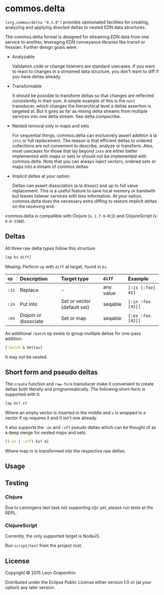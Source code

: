# commos.delta

`[org.commos/delta "0.3.0"]` provides opinionated facilities for creating, analyzing and applying directed deltas to nested EDN data structures.

The commos.delta format is designed for streaming EDN data from one service to another, leveraging EDN conveyance libraries like transit or fressian.  Further design goals were:

- Analyzable

  Validation code or change listeners are standard usecases.  If you want to react to changes in a streamed data structure, you don't want to diff if you have deltas already.

- Transformable

  It should be possible to transform deltas so that changes are reflected consistently in their sum.  A simple example of this is the `nest` transducer, which changes the hierarchical level a deltas assertion is targeted at.  But it goes as far as mixing delta streams from multiple services into one delta stream.  See delta.compscribe.

- Nested removal only in maps and sets

  For sequential things, commos.delta can exclusively assert addition à la `into` or full replacement.  The reason is that efficient deltas to ordered collections are not convenient to describe, analyze or transform.  Also, most usecases for those that lay beyond `into` are either better implemented with maps or sets or should not be implemented with commos.delta.  Note that you can always inject vectors, ordered sets or maps into a stream of commos deltas.

- Implicit deltas at your option

  Deltas can assert dissociation (a la dissoc) and up to full value replacement.  This is a useful feature to save local memory or bandwith but leaves listener services with less information.  At your option, commos.delta does the necessary extra diffing to restore implicit deltas on the receiving end.
  

commos.delta is compatible with Clojure (v. `1.7.0-RC2`) and ClojureScript (v. `0.0-3308`).

## Deltas

All three raw delta types follow this structure

```clojure
[op ks diff]
```

Meaing: Perform `op` with `diff` at target, found in `ks`.

| `op`  | Description           | Target type                 | `diff`    | Example           |
|:------|:----------------------|:----------------------------|:----------|:------------------|
| `:is` | Replace               | -                           | any value | `[:is [:foo] 42]` |
| `:in` | Put into              | Set or vector (default set) | seqable   | `[:in :foo [42]]` |
| `:ex` | Disjoin or dissociate | Set or map                  | seqable   | `[:ex :foo [42]]` |

An additional `:batch` op exists to group multiple deltas for one-pass addition.

```clojure
[:batch & deltas]
```

It may not be nested.

## Short form and pseudo deltas

The `create` function and `raw-form` transducer make it convenient to create deltas both literally and programmatically. The following short-form is supported with it:

```clojure
[op ks? v]
```

Where an empty vector is inserted in the middle and `v` is wrapped in a vector if op requires it and it isn't one already.

It also supports the `:on` and `:off` pseudo deltas which can be thought of as a deep merge for nested maps and sets.

```clojure
[(:on | :off) ks? m]
```

Where map m is transformed into the respective raw deltas.

## Usage


## Testing

### Clojure

Due to Leiningens test task not supporting cljc yet, please run tests at the REPL.

### ClojureScript

Currently, the only supported target is NodeJS.

Run `script/test` from the project root.

## License

Copyright © 2015 Leon Grapenthin

Distributed under the Eclipse Public License either version 1.0 or (at your option) any later version.
